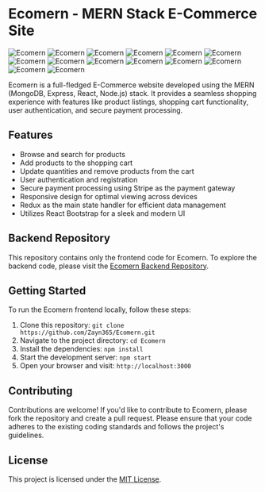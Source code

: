 # Ecomern - MERN Stack E-Commerce Site

![Ecomern]('pics/a.png')
![Ecomern]('pics/b.png')
![Ecomern]('pics/c.png')
![Ecomern]('pics/d.png')
![Ecomern]('pics/e.png')
![Ecomern]('pics/f.png')
![Ecomern]('pics/g.png')
![Ecomern]('pics/h.png')
![Ecomern]('pics/i.png')
![Ecomern]('pics/j.png')
![Ecomern]('pics/k.png')
![Ecomern]('pics/l.png')
![Ecomern]('pics/m.png')
![Ecomern]('pics/n.png')






Ecomern is a full-fledged E-Commerce website developed using the MERN (MongoDB, Express, React, Node.js) stack. It provides a seamless shopping experience with features like product listings, shopping cart functionality, user authentication, and secure payment processing.

## Features

- Browse and search for products
- Add products to the shopping cart
- Update quantities and remove products from the cart
- User authentication and registration
- Secure payment processing using Stripe as the payment gateway
- Responsive design for optimal viewing across devices
- Redux as the main state handler for efficient data management
- Utilizes React Bootstrap for a sleek and modern UI

## Backend Repository

This repository contains only the frontend code for Ecomern. To explore the backend code, please visit the [Ecomern Backend Repository](https://github.com/Zayn365/Final-Project-backend).

## Getting Started

To run the Ecomern frontend locally, follow these steps:

1. Clone this repository: `git clone https://github.com/Zayn365/Ecomern.git`
2. Navigate to the project directory: `cd Ecomern`
3. Install the dependencies: `npm install`
4. Start the development server: `npm start`
5. Open your browser and visit: `http://localhost:3000`

## Contributing

Contributions are welcome! If you'd like to contribute to Ecomern, please fork the repository and create a pull request. Please ensure that your code adheres to the existing coding standards and follows the project's guidelines.

## License

This project is licensed under the [MIT License](LICENSE).

